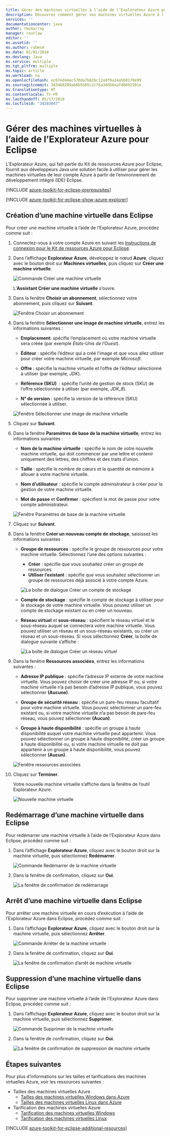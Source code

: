 ```yaml
---
title: Gérer des machines virtuelles à l’aide de l’Explorateur Azure pour Eclipse
description: Découvrez comment gérer vos machines virtuelles Azure à l’aide de l’Explorateur Azure pour Eclipse.
services: ''
documentationcenter: java
author: rmcmurray
manager: routlaw
editor: ''
ms.assetid: ''
ms.author: robmcm
ms.date: 02/01/2018
ms.devlang: Java
ms.service: multiple
ms.tgt_pltfrm: multiple
ms.topic: article
ms.workload: na
ms.openlocfilehash: ec67ed44ec570da7b826c12a9f8a24a5b0170e99
ms.sourcegitcommit: 3d3460289ab6b9165c2cf6a3dd56eafd0692501e
ms.translationtype: HT
ms.contentlocale: fr-FR
ms.lasthandoff: 05/17/2018
ms.locfileid: "34283047"
---
```

# <a name="manage-virtual-machines-by-using-the-azure-explorer-for-eclipse"></a>Gérer des machines virtuelles à l’aide de l’Explorateur Azure pour Eclipse

L’Explorateur Azure, qui fait partie du Kit de ressources Azure pour Eclipse, fournit aux développeurs Java une solution facile à utiliser pour gérer les machines virtuelles de leur compte Azure à partir de l’environnement de développement intégré (IDE) Eclipse.

[!INCLUDE [azure-toolkit-for-eclipse-prerequisites](../includes/azure-toolkit-for-eclipse-prerequisites.md)]

[!INCLUDE [azure-toolkit-for-eclipse-show-azure-explorer](../includes/azure-toolkit-for-eclipse-show-azure-explorer.md)]

## <a name="create-a-virtual-machine-in-eclipse"></a>Création d’une machine virtuelle dans Eclipse

Pour créer une machine virtuelle à l’aide de l’Explorateur Azure, procédez comme suit :

1. Connectez-vous à votre compte Azure en suivant les [Instructions de connexion pour le Kit de ressources Azure pour Eclipse](https://docs.microsoft.com/java/azure/eclipse/azure-toolkit-for-eclipse-sign-in-instructions).

1. Dans l’affichage **Explorateur Azure**, développez le nœud **Azure**, cliquez avec le bouton droit sur **Machines virtuelles**, puis cliquez sur **Créer une machine virtuelle**.

   ![Commande Créer une machine virtuelle][CR01]  

   L’**Assistant Créer une machine virtuelle** s’ouvre.

1. Dans la fenêtre **Choisir un abonnement**, sélectionnez votre abonnement, puis cliquez sur **Suivant**.

   ![Fenêtre Choisir un abonnement][CR02]

1. Dans la fenêtre **Sélectionner une image de machine virtuelle**, entrez les informations suivantes :

   * **Emplacement**: spécifie l’emplacement où votre machine virtuelle sera créée (par exemple *États-Unis de l’Ouest*).

   * **Éditeur** : spécifie l’éditeur qui a créé l’image et que vous allez utiliser pour créer votre machine virtuelle, par exemple *Microsoft*.

   * **Offre** : spécifie la machine virtuelle et l’offre de l’éditeur sélectionné à utiliser (par exemple, *JDK*).

   * **Référence (SKU)**  : spécifie l’unité de gestion de stock (SKU) de l’offre sélectionnée à utiliser (par exemple, *JDK_8*).

   * **N° de version** : spécifie la version de la référence (SKU) sélectionnée à utiliser.

   ![Fenêtre Sélectionner une image de machine virtuelle][CR03]

1. Cliquez sur **Suivant**.

1. Dans la fenêtre **Paramètres de base de la machine virtuelle**, entrez les informations suivantes :

   * **Nom de la machine virtuelle** : spécifie le nom de votre nouvelle machine virtuelle, qui doit commencer par une lettre et contenir uniquement des lettres, des chiffres et des traits d’union.

   * **Taille** : spécifie le nombre de cœurs et la quantité de mémoire à allouer à votre machine virtuelle.

   * **Nom d’utilisateur** : spécifie le compte administrateur à créer pour la gestion de votre machine virtuelle.

   * **Mot de passe** et **Confirmer** : spécifient le mot de passe pour votre compte administrateur.

   ![Fenêtre Paramètres de base de la machine virtuelle][CR04]

1. Cliquez sur **Suivant**.

1. Dans la fenêtre **Créer un nouveau compte de stockage**, saisissez les informations suivantes :

   * **Groupe de ressources** : spécifie le groupe de ressources pour votre machine virtuelle. Sélectionnez l’une des options suivantes :
      * **Créer** : spécifie que vous souhaitez créer un groupe de ressources.
      * **Utiliser l’existant** : spécifie que vous souhaitez sélectionner un groupe de ressources déjà associé à votre compte Azure.

      ![La boîte de dialogue Créer un compte de stockage][CR05]

   * **Compte de stockage** : spécifie le compte de stockage à utiliser pour le stockage de votre machine virtuelle. Vous pouvez utiliser un compte de stockage existant ou en créer un nouveau.

   * **Réseau virtuel** et **sous-réseau** : spécifient le réseau virtuel et le sous-réseau auquel se connectera votre machine virtuelle. Vous pouvez utiliser un réseau et un sous-réseau existants, ou créer un réseau et un sous-réseau. Si vous sélectionnez **Créer**, la boîte de dialogue suivante s’affiche :

      ![La boîte de dialogue Créer un réseau virtuel][CR06]

1. Dans la fenêtre **Ressources associées**, entrez les informations suivantes :

   * **Adresse IP publique** : spécifie l’adresse IP externe de votre machine virtuelle. Vous pouvez choisir de créer une adresse IP ou, si votre machine virtuelle n’a pas besoin d’adresse IP publique, vous pouvez sélectionner **(Aucune)**.

   * **Groupe de sécurité réseau** : spécifie un pare-feu réseau facultatif pour votre machine virtuelle. Vous pouvez sélectionner un pare-feu existant ou, si votre machine virtuelle n’a pas besoin de pare-feu réseau, vous pouvez sélectionner **(Aucun)**.

   * **Groupe à haute disponibilité** : spécifie un groupe à haute disponibilité auquel votre machine virtuelle peut appartenir. Vous pouvez sélectionner un groupe à haute disponibilité, créer un groupe à haute disponibilité ou, si votre machine virtuelle ne doit pas appartenir à un groupe à haute disponibilité, vous pouvez sélectionner **(Aucun)**.

   ![Fenêtre ressources associées][CR07]

1. Cliquez sur **Terminer**.  

   Votre nouvelle machine virtuelle s’affiche dans la fenêtre de l’outil Explorateur Azure.

   ![Nouvelle machine virtuelle][CR08]

## <a name="restart-a-virtual-machine-in-eclipse"></a>Redémarrage d’une machine virtuelle dans Eclipse

Pour redémarrer une machine virtuelle à l’aide de l’Explorateur Azure dans Eclipse, procédez comme suit :

1. Dans l’affichage **Explorateur Azure**, cliquez avec le bouton droit sur la machine virtuelle, puis sélectionnez **Redémarrer**.

   ![Commande Redémarrer de la machine virtuelle][RE01]

1. Dans la fenêtre de confirmation, cliquez sur **Oui**.

   ![La fenêtre de confirmation de redémarrage][RE02]

## <a name="shut-down-a-virtual-machine-in-eclipse"></a>Arrêt d’une machine virtuelle dans Eclipse

Pour arrêter une machine virtuelle en cours d’exécution à l’aide de l’Explorateur Azure dans Eclipse, procédez comme suit :

1. Dans l’affichage **Explorateur Azure**, cliquez avec le bouton droit sur la machine virtuelle, puis sélectionnez **Arrêter**.

   ![Commande Arrêter de la machine virtuelle][SH01]

1. Dans la fenêtre de confirmation, cliquez sur **Oui**.

   ![La fenêtre de confirmation d’arrêt de machine virtuelle][SH02]

## <a name="delete-a-virtual-machine-in-eclipse"></a>Suppression d’une machine virtuelle dans Eclipse

Pour supprimer une machine virtuelle à l’aide de l’Explorateur Azure dans Eclipse, procédez comme suit :

1. Dans l’affichage **Explorateur Azure**, cliquez avec le bouton droit sur la machine virtuelle, puis sélectionnez **Supprimer**.

   ![Commande Supprimer de la machine virtuelle][DE01]

1. Dans la fenêtre de confirmation, cliquez sur **Oui**.

   ![La fenêtre de confirmation de suppression de machine virtuelle][DE02]

## <a name="next-steps"></a>Étapes suivantes

Pour plus d’informations sur les tailles et tarifications des machines virtuelles Azure, voir les ressources suivantes :

* Tailles des machines virtuelles Azure
  * [Tailles des machines virtuelles Windows dans Azure]
  * [Tailles des machines virtuelles Linux dans Azure]
* Tarification des machines virtuelles Azure
  * [Tarification des machines virtuelles Windows]
  * [Tarification des machines virtuelles Linux]

[!INCLUDE [azure-toolkit-for-eclipse-additional-resources](../includes/azure-toolkit-for-eclipse-additional-resources.md)]

<!-- URL List -->

[Tailles des machines virtuelles Windows dans Azure]: /azure/virtual-machines/virtual-machines-windows-sizes
[Tailles des machines virtuelles Linux dans Azure]: /azure/virtual-machines/virtual-machines-linux-sizes
[Tarification des machines virtuelles Windows]: /pricing/details/virtual-machines/windows/
[Tarification des machines virtuelles Linux]: /pricing/details/virtual-machines/linux/

<!-- IMG List -->

[RE01]: media/azure-toolkit-for-eclipse-managing-virtual-machines-using-azure-explorer/RE01.png
[RE02]: media/azure-toolkit-for-eclipse-managing-virtual-machines-using-azure-explorer/RE02.png

[SH01]: media/azure-toolkit-for-eclipse-managing-virtual-machines-using-azure-explorer/SH01.png
[SH02]: media/azure-toolkit-for-eclipse-managing-virtual-machines-using-azure-explorer/SH02.png

[DE01]: media/azure-toolkit-for-eclipse-managing-virtual-machines-using-azure-explorer/DE01.png
[DE02]: media/azure-toolkit-for-eclipse-managing-virtual-machines-using-azure-explorer/DE02.png

[CR01]: media/azure-toolkit-for-eclipse-managing-virtual-machines-using-azure-explorer/CR01.png
[CR02]: media/azure-toolkit-for-eclipse-managing-virtual-machines-using-azure-explorer/CR02.png
[CR03]: media/azure-toolkit-for-eclipse-managing-virtual-machines-using-azure-explorer/CR03.png
[CR04]: media/azure-toolkit-for-eclipse-managing-virtual-machines-using-azure-explorer/CR04.png
[CR05]: media/azure-toolkit-for-eclipse-managing-virtual-machines-using-azure-explorer/CR05.png
[CR06]: media/azure-toolkit-for-eclipse-managing-virtual-machines-using-azure-explorer/CR06.png
[CR07]: media/azure-toolkit-for-eclipse-managing-virtual-machines-using-azure-explorer/CR07.png
[CR08]: media/azure-toolkit-for-eclipse-managing-virtual-machines-using-azure-explorer/CR08.png
